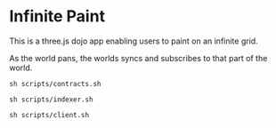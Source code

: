 # Infinite Paint

This is a three.js dojo app enabling users to paint on an infinite grid.

As the world pans, the worlds syncs and subscribes to that part of the world.

```
sh scripts/contracts.sh
```

```
sh scripts/indexer.sh
```

```
sh scripts/client.sh
```
